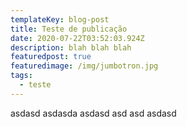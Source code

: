 ```yaml
---
templateKey: blog-post
title: Teste de publicação
date: 2020-07-22T03:52:03.924Z
description: blah blah blah
featuredpost: true
featuredimage: /img/jumbotron.jpg
tags:
  - teste
---
```

asdasd asdasda asdasd asd asd asdasd